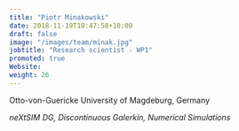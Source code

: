 ```yaml
---
title: "Piotr Minakowski"
date: 2018-11-19T10:47:58+10:00
draft: false
image: "/images/team/minak.jpg"
jobtitle: "Research scientist - WP1"
promoted: true
Website:
weight: 26
---
```


Otto-von-Guericke University of Magdeburg, Germany

*neXtSIM DG, Discontinuous Galerkin, Numerical Simulations*
